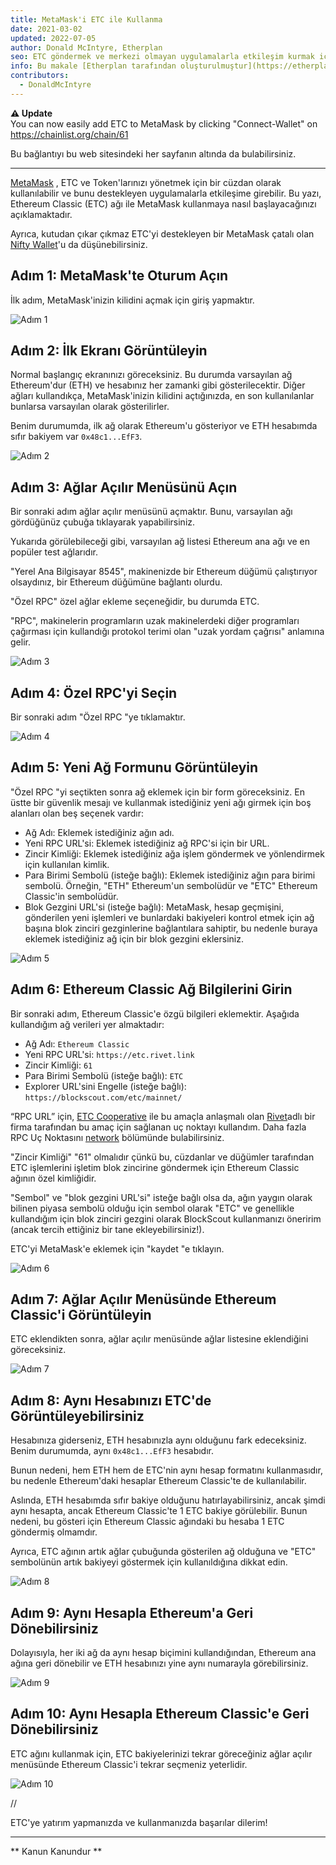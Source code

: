 ```yaml
---
title: MetaMask'i ETC ile Kullanma
date: 2021-03-02
updated: 2022-07-05
author: Donald McIntyre, Etherplan
seo: ETC göndermek ve merkezi olmayan uygulamalarla etkileşim kurmak için Ethereum Classic ile MetaMask'in nasıl kullanılacağını adım adım anlatan bir kılavuz.
info: Bu makale [Etherplan tarafından oluşturulmuştur](https://etherplan.com/2021/03/02/how-to-connect-metamask-to-ethereum-classic/15512/). Daha fazla Ethereum Classic eğitimi, teorisi ve kripto para kavramları için lütfen [etherplan.com](https://etherplan.com) adresini ziyaret edin.
contributors:
  - DonaldMcIntyre
---
```


**⚠️ Update**  
You can now easily add ETC to MetaMask by clicking "Connect-Wallet" on https://chainlist.org/chain/61

Bu bağlantıyı bu web sitesindeki her sayfanın altında da bulabilirsiniz.

---

[MetaMask](https://metamask.io) , ETC ve Token'larınızı yönetmek için bir cüzdan olarak kullanılabilir ve bunu destekleyen uygulamalarla etkileşime girebilir. Bu yazı, Ethereum Classic (ETC) ağı ile MetaMask kullanmaya nasıl başlayacağınızı açıklamaktadır.

Ayrıca, kutudan çıkar çıkmaz ETC'yi destekleyen bir MetaMask çatalı olan [Nifty Wallet](https://chrome.google.com/webstore/detail/nifty-wallet/jbdaocneiiinmjbjlgalhcelgbejmnid?ucbcb=1)'u da düşünebilirsiniz.

## Adım 1: MetaMask'te Oturum Açın

İlk adım, MetaMask'inizin kilidini açmak için giriş yapmaktır.

![Adım 1](./01.png)

## Adım 2: İlk Ekranı Görüntüleyin

Normal başlangıç ekranınızı göreceksiniz. Bu durumda varsayılan ağ Ethereum'dur (ETH) ve hesabınız her zamanki gibi gösterilecektir. Diğer ağları kullandıkça, MetaMask'inizin kilidini açtığınızda, en son kullanılanlar bunlarsa varsayılan olarak gösterilirler.

Benim durumumda, ilk ağ olarak Ethereum'u gösteriyor ve ETH hesabımda sıfır bakiyem var `0x48c1...EfF3`.

![Adım 2](./02.png)

## Adım 3: Ağlar Açılır Menüsünü Açın

Bir sonraki adım ağlar açılır menüsünü açmaktır. Bunu, varsayılan ağı gördüğünüz çubuğa tıklayarak yapabilirsiniz.

Yukarıda görülebileceği gibi, varsayılan ağ listesi Ethereum ana ağı ve en popüler test ağlarıdır.

"Yerel Ana Bilgisayar 8545", makinenizde bir Ethereum düğümü çalıştırıyor olsaydınız, bir Ethereum düğümüne bağlantı olurdu.

"Özel RPC" özel ağlar ekleme seçeneğidir, bu durumda ETC.

"RPC", makinelerin programların uzak makinelerdeki diğer programları çağırması için kullandığı protokol terimi olan "uzak yordam çağrısı" anlamına gelir.

![Adım 3](./03.png)

## Adım 4: Özel RPC'yi Seçin

Bir sonraki adım "Özel RPC "ye tıklamaktır.

![Adım 4](./04.png)

## Adım 5: Yeni Ağ Formunu Görüntüleyin

"Özel RPC "yi seçtikten sonra ağ eklemek için bir form göreceksiniz. En üstte bir güvenlik mesajı ve kullanmak istediğiniz yeni ağı girmek için boş alanları olan beş seçenek vardır:

- Ağ Adı: Eklemek istediğiniz ağın adı.
- Yeni RPC URL'si: Eklemek istediğiniz ağ RPC'si için bir URL.
- Zincir Kimliği: Eklemek istediğiniz ağa işlem göndermek ve yönlendirmek için kullanılan kimlik.
- Para Birimi Sembolü (isteğe bağlı): Eklemek istediğiniz ağın para birimi sembolü. Örneğin, "ETH" Ethereum'un sembolüdür ve "ETC" Ethereum Classic'in sembolüdür.
- Blok Gezgini URL'si (isteğe bağlı): MetaMask, hesap geçmişini, gönderilen yeni işlemleri ve bunlardaki bakiyeleri kontrol etmek için ağ başına blok zinciri gezginlerine bağlantılara sahiptir, bu nedenle buraya eklemek istediğiniz ağ için bir blok gezgini eklersiniz.

![Adım 5](./05.png)

## Adım 6: Ethereum Classic Ağ Bilgilerini Girin

Bir sonraki adım, Ethereum Classic'e özgü bilgileri eklemektir. Aşağıda kullandığım ağ verileri yer almaktadır:

- Ağ Adı: `Ethereum Classic`
- Yeni RPC URL'si: `https://etc.rivet.link`
- Zincir Kimliği: `61`
- Para Birimi Sembolü (isteğe bağlı): `ETC`
- Explorer URL'sini Engelle (isteğe bağlı): `https://blockscout.com/etc/mainnet/`

“RPC URL” için, [ETC Cooperative](https://etccooperative.org) ile bu amaçla anlaşmalı olan [Rivet](https://rivet.link/)adlı bir firma tarafından bu amaç için sağlanan uç noktayı kullandım. Daha fazla RPC Uç Noktasını [network](/network/endpoints) bölümünde bulabilirsiniz.

"Zincir Kimliği" "61" olmalıdır çünkü bu, cüzdanlar ve düğümler tarafından ETC işlemlerini işletim blok zincirine göndermek için Ethereum Classic ağının özel kimliğidir.

"Sembol" ve "blok gezgini URL'si" isteğe bağlı olsa da, ağın yaygın olarak bilinen piyasa sembolü olduğu için sembol olarak "ETC" ve genellikle kullandığım için blok zinciri gezgini olarak BlockScout kullanmanızı öneririm (ancak tercih ettiğiniz bir tane ekleyebilirsiniz!).

ETC'yi MetaMask'e eklemek için "kaydet "e tıklayın.

![Adım 6](./06-rivet.png)

## Adım 7: Ağlar Açılır Menüsünde Ethereum Classic'i Görüntüleyin

ETC eklendikten sonra, ağlar açılır menüsünde ağlar listesine eklendiğini göreceksiniz.

![Adım 7](./07.png)

## Adım 8: Aynı Hesabınızı ETC'de Görüntüleyebilirsiniz

Hesabınıza giderseniz, ETH hesabınızla aynı olduğunu fark edeceksiniz. Benim durumumda, aynı `0x48c1...EfF3` hesabıdır.

Bunun nedeni, hem ETH hem de ETC'nin aynı hesap formatını kullanmasıdır, bu nedenle Ethereum'daki hesaplar Ethereum Classic'te de kullanılabilir.

Aslında, ETH hesabımda sıfır bakiye olduğunu hatırlayabilirsiniz, ancak şimdi aynı hesapta, ancak Ethereum Classic'te 1 ETC bakiye görülebilir. Bunun nedeni, bu gösteri için Ethereum Classic ağındaki bu hesaba 1 ETC göndermiş olmamdır.

Ayrıca, ETC ağının artık ağlar çubuğunda gösterilen ağ olduğuna ve "ETC" sembolünün artık bakiyeyi göstermek için kullanıldığına dikkat edin.

![Adım 8](./08.png)

## Adım 9: Aynı Hesapla Ethereum'a Geri Dönebilirsiniz

Dolayısıyla, her iki ağ da aynı hesap biçimini kullandığından, Ethereum ana ağına geri dönebilir ve ETH hesabınızı yine aynı numarayla görebilirsiniz.

![Adım 9](./09.png)

## Adım 10: Aynı Hesapla Ethereum Classic'e Geri Dönebilirsiniz

ETC ağını kullanmak için, ETC bakiyelerinizi tekrar göreceğiniz ağlar açılır menüsünde Ethereum Classic'i tekrar seçmeniz yeterlidir.

![Adım 10](./10.png)

//

ETC'ye yatırım yapmanızda ve kullanmanızda başarılar dilerim!

---

** Kanun Kanundur **
